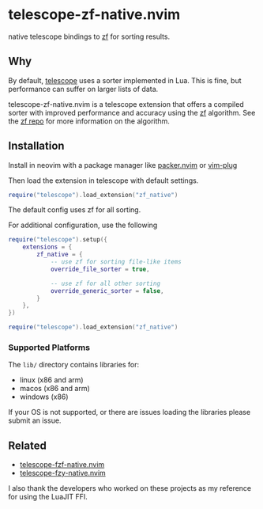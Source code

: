 # telescope-zf-native.nvim

native telescope bindings to [zf](https://github.com/natecraddock/zf) for
sorting results.

## Why

By default, [telescope](https://github.com/nvim-telescope/telescope.nvim) uses a
sorter implemented in Lua. This is fine, but performance can suffer on larger
lists of data.

telescope-zf-native.nvim is a telescope extension that offers a compiled sorter
with improved performance and accuracy using the
[zf](https://github.com/natecraddock/zf) algorithm. See the [zf
repo](https://github.com/natecraddock/zf) for more information on the algorithm.

## Installation

Install in neovim with a package manager like
[packer.nvim](https://github.com/wbthomason/packer.nvim) or
[vim-plug](https://github.com/junegunn/vim-plug)

Then load the extension in telescope with default settings.

```lua
require("telescope").load_extension("zf_native")
```

The default config uses zf for all sorting.

For additional configuration, use the following

```lua
require("telescope").setup({
    extensions = {
        zf_native = {
            -- use zf for sorting file-like items
            override_file_sorter = true,

            -- use zf for all other sorting
            override_generic_sorter = false,
        }
    },
})

require("telescope").load_extension("zf_native")
```

### Supported Platforms

The `lib/` directory contains libraries for:
* linux (x86 and arm)
* macos (x86 and arm)
* windows (x86)

If your OS is not supported, or there are issues loading the libraries please
submit an issue.

## Related

* [telescope-fzf-native.nvim](https://github.com/nvim-telescope/telescope-fzf-native.nvim)
* [telescope-fzy-native.nvim](https://github.com/nvim-telescope/telescope-fzy-native.nvim)

I also thank the developers who worked on these projects as my reference for
using the LuaJIT FFI.

